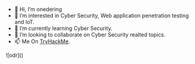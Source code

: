 - 👋 Hi, I’m onedering
- 👀 I’m interested in Cyber Security, Web application penetration testing and IoT.
- 🌱 I’m currently learning Cyber Security.
- 💞️ I’m looking to collaborate on Cyber Security realted topics.
- 📫 Me On [TryHackMe](https://tryhackme.com/p/kloneryga).

![odr](<script src="https://tryhackme.com/badge/2448250"></script>)
